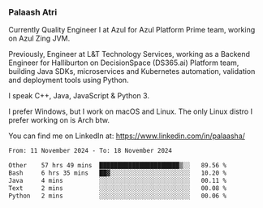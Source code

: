 ### Palaash Atri

Currently Quality Engineer I at Azul for Azul Platform Prime team, working on Azul Zing JVM. 

Previously, Engineer at L&T Technology Services, working as a Backend Engineer for Halliburton on DecisionSpace (DS365.ai) Platform team, building Java SDKs, microservices and Kubernetes automation, validation and deployment tools using Python.

I speak C++, Java, JavaScript & Python 3.

I prefer Windows, but I work on macOS and Linux. The only Linux distro I prefer working on is Arch btw.

You can find me on LinkedIn at: https://www.linkedin.com/in/palaasha/

<!--START_SECTION:waka-->

```txt
From: 11 November 2024 - To: 18 November 2024

Other    57 hrs 49 mins  ██████████████████████▒░░   89.56 %
Bash     6 hrs 35 mins   ██▓░░░░░░░░░░░░░░░░░░░░░░   10.20 %
Java     4 mins          ░░░░░░░░░░░░░░░░░░░░░░░░░   00.11 %
Text     2 mins          ░░░░░░░░░░░░░░░░░░░░░░░░░   00.08 %
Python   2 mins          ░░░░░░░░░░░░░░░░░░░░░░░░░   00.06 %
```

<!--END_SECTION:waka-->
